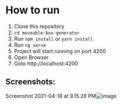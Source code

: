 # How to run
1. Clone this repository
2. `cd moveable-box-generator`
3. Run `npm install` or `yarn install`
4. Run `ng serve`
5. Project will start running on port 4200
6. Open Browser
7. Goto http://localhost:4200

## Screenshots:
Screenshot 2021-04-18 at 9.15.28 PM![image](https://user-images.githubusercontent.com/37910630/115151606-40068700-a08b-11eb-8252-760285ded826.png)

